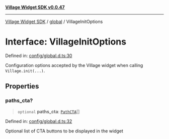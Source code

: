 [**Village Widget SDK v0.0.47**](../../README.md)

***

[Village Widget SDK](../../modules.md) / [global](../README.md) / VillageInitOptions

# Interface: VillageInitOptions

Defined in: [config/global.d.ts:30](https://github.com/VillageHQ/village-widget-sdk/blob/362dc24cc68523f855139ad74d0a19c2765571c4/config/global.d.ts#L30)

Configuration options accepted by the Village widget when calling `Village.init(...)`.

## Properties

### paths\_cta?

> `optional` **paths\_cta**: [`PathCTA`](PathCTA.md)[]

Defined in: [config/global.d.ts:32](https://github.com/VillageHQ/village-widget-sdk/blob/362dc24cc68523f855139ad74d0a19c2765571c4/config/global.d.ts#L32)

Optional list of CTA buttons to be displayed in the widget
